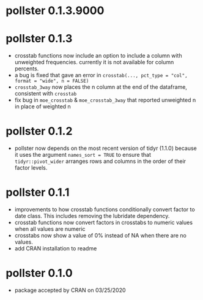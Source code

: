 # pollster 0.1.3.9000

# pollster 0.1.3
* crosstab functions now include an option to include a column with unweighted frequencies. currently it is not available for column percents.
* a bug is fixed that gave an error in `crosstab(..., pct_type = "col", format = "wide", n = FALSE)`
* `crosstab_3way` now places the n column at the end of the dataframe, consistent with `crosstab`
* fix bug in `moe_crosstab` & `moe_crosstab_3way` that reported unweighted n in place of weighted n

# pollster 0.1.2

* pollster now depends on the most recent version of tidyr (1.1.0) because it uses the argument `names_sort = TRUE` to ensure that `tidyr::pivot_wider` arranges rows and columns in the order of their factor levels.

# pollster 0.1.1

* improvements to how crosstab functions conditionally convert factor to date class. This includes removing the lubridate dependency.
* crosstab functions now convert factors in crosstabs to numeric values when all values are numeric
* crosstabs now show a value of 0% instead of NA when there are no values.
* add CRAN installation to readme


# pollster 0.1.0

* package accepted by CRAN on 03/25/2020
